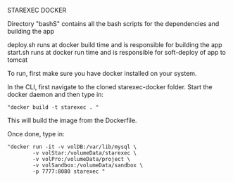 STAREXEC DOCKER

Directory "bashS" contains all the bash scripts for the dependencies and building the app

deploy.sh runs at docker build time and is responsible for building the app
start.sh runs at docker run time and is responsible for soft-deploy of app to tomcat

To run, first make sure you have docker installed on your system.

In the CLI, first navigate to the cloned starexec-docker folder.
Start the docker daemon and then type in:

	"docker build -t starexec . "

This will build the image from the Dockerfile.

Once done, type in:

	"docker run -it -v volDB:/var/lib/mysql \
			-v volStar:/volumeData/starexec \
			-v volPro:/volumeData/project \
			-v volSandbox:/volumeData/sandbox \
			-p 7777:8080 starexec "

